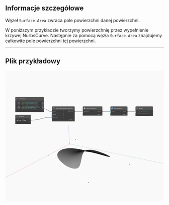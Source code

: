## Informacje szczegółowe
Węzeł `Surface.Area` zwraca pole powierzchni danej powierzchni.

W poniższym przykładzie tworzymy powierzchnię przez wypełnienie krzywej NurbsCurve. Następnie za pomocą węzła `Surface.Area` znajdujemy całkowite pole powierzchni tej powierzchni.

___
## Plik przykładowy

![Area](./Autodesk.DesignScript.Geometry.Surface.Area_img.jpg)

